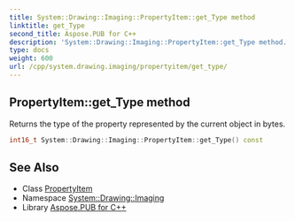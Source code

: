 ```yaml
---
title: System::Drawing::Imaging::PropertyItem::get_Type method
linktitle: get_Type
second_title: Aspose.PUB for C++
description: 'System::Drawing::Imaging::PropertyItem::get_Type method. Returns the type of the property represented by the current object in bytes in C++.'
type: docs
weight: 600
url: /cpp/system.drawing.imaging/propertyitem/get_type/
---
```

## PropertyItem::get_Type method


Returns the type of the property represented by the current object in bytes.

```cpp
int16_t System::Drawing::Imaging::PropertyItem::get_Type() const
```

## See Also

* Class [PropertyItem](../)
* Namespace [System::Drawing::Imaging](../../)
* Library [Aspose.PUB for C++](../../../)
